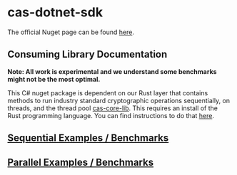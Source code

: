 # cas-dotnet-sdk

The official Nuget page can be found [here](https://www.nuget.org/packages/cas-dotnet-sdk).

## Consuming Library Documentation
**Note: All work is experimental and we understand some benchmarks might not be the most optimal.**

This C# nuget package is dependent on our Rust layer that contains methods to run industry standard cryptographic operations sequentially, on threads, and the thread pool [cas-core-lib](https://github.com/Crytographic-API-Services/cas-core-lib).
This requires an install of the Rust programming language. You can find instructions to do that [here](https://www.rust-lang.org/tools/install).

## [Sequential Examples / Benchmarks](./docs/EXAMPLES.md)

## [Parallel Examples / Benchmarks](./docs/PARALLEL.md)
